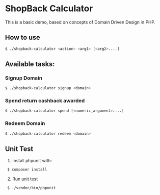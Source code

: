 # ShopBack Calculator

This is a basic demo, based on concepts of Domain Driven Design in PHP.

## How to use

```bash
$ ./shopback-calculator <action> <arg1> [<arg2>....]
```
## Available tasks:
### Signup Domain
```bash
$ ./shopback-calculator signup <domain>
```
### Spend return cashback awarded
```bash
$ ./shopback-calculator spend [<numeric_argument>....]
```
### Redeem Domain
```bash
$ ./shopback-calculator redeem <domain>
```
## Unit Test

1. Install phpunit with:

```bash
 $ composer install
```
2. Run unit test

```bash
 $ ./vendor/bin/phpunit
```
